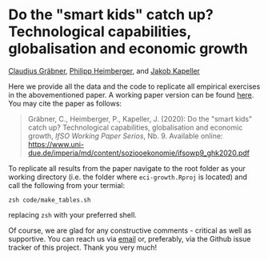 # Do the "smart kids" catch up? Technological capabilities, globalisation and economic growth 

[Claudius Gräbner](https://claudius-graebner.com), [Philipp Heimberger](https://wiiw.ac.at/philipp-heimberger-s-1138.html), and [Jakob Kapeller](https://jakob-kapeller.org/)

Here we provide all the data and the code to replicate all empirical exercises in the abovementioned paper.
A working paper version can be found [here](https://www.uni-due.de/imperia/md/content/soziooekonomie/ifsowp9_ghk2020.pdf).
You may cite the paper as follows:

> Gräbner, C., Heimberger, P., Kapeller, J. (2020): Do the "smart kids" catch up? Technological capabilities, globalisation and economic growth, *IfSO Working Paper Serios*, Nb. 9. Available online: https://www.uni-due.de/imperia/md/content/soziooekonomie/ifsowp9_ghk2020.pdf

To replicate all results from the paper navigate to the root folder as your working directory 
(i.e. the folder where `eci-growth.Rproj` is located) and call the following from your termial:

```
zsh code/make_tables.sh 
```

replacing `zsh` with your preferred shell.

Of course, we are glad for any constructive comments - critical as well as supportive.
You can reach us via [email](https://claudius-graebner.com/contact-1.html) or, preferably, via the Github issue tracker of this project.
Thank you very much!

